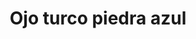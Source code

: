 ---
title: Ojo turco piedra azul
date: 
draft: false

# descripcion
description : Ojo turco piedra azul

materials: Plata 925

color: Plateado

dimensions: 1,5cm x 1cm

code: 02-13-0124

type: "Dijes"

categories: []

price: $2.320,00

# Images
# first image will be shown in the product page
images:
  # - image: "images/path_to_image"
  # La ubicacion de las imagenes es imagenes/Dijes/Dijes.Microcubic/02-13-0124-ojo-turco-piedra-azul
  - image: "./images/dijes/microcubic/02-13-0124-ojo-turco-piedra-azul_a.JPG"
  - image: "./images/dijes/microcubic/02-13-0124-ojo-turco-piedra-azul_b.JPG"
---